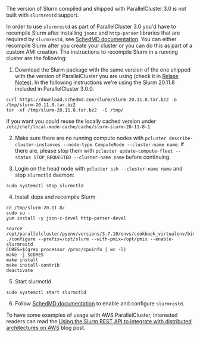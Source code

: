 The version of Slurm compiled and shipped with ParallelCluster 3.0 is not built with `slurmrestd` support. 

In order to use `slurmrestd` as part of ParallelCluster 3.0 you'd have to recompile Slurm after installing `jsonc` and `http-parser` libraries that are required by `slurmrestd`, see [SchedMD documentation](https://slurm.schedmd.com/rest.html). You can either recompile Slurm after you create your cluster or you can do this as part of a custom AMI creation. The instructions to recompile Slurm in a running cluster are the following:

1. Download the Slurm package with the same version of the one shipped with the version of ParallelCluster you are using (check it in [Relase Notes](https://github.com/aws/aws-parallelcluster/releases)). In the following instructions we're using the Slurm 20.11.8 included in ParallelCluster 3.0.0:
```
curl https://download.schedmd.com/slurm/slurm-20.11.8.tar.bz2 -o /tmp/slurm-20.11.8.tar.bz2
tar -xf /tmp/slurm-20.11.8.tar.bz2  -C /tmp/
```
If you want you could reuse the locally cached version under `/etc/chef/local-mode-cache/cache/slurm-slurm-20-11-8-1`

2. Make sure there are no running compute nodes with `pcluster describe-cluster-instances --node-type ComputeNode --cluster-name name`. 
If there are, please stop them with `pcluster update-compute-fleet --status STOP_REQUESTED --cluster-name name` before continuing.

3. Login on the head node with `pcluster ssh --cluster-name name` and stop `slurmctld` daemon:
```
sudo systemctl stop slurmctld
```

4. Install deps and recompile Slurm
```
cd /tmp/slurm-20.11.8/
sudo su -
yum install -y json-c-devel http-parser-devel

source /opt/parallelcluster/pyenv/versions/3.7.10/envs/cookbook_virtualenv/bin/activate
./configure --prefix=/opt/slurm --with-pmix=/opt/pmix --enable-slurmrestd
CORES=$(grep processor /proc/cpuinfo | wc -l)
make -j $CORES
make install
make install-contrib
deactivate
```

5. Start slurmctld
```
sudo systemctl start slurmctld
```

6. Follow [SchedMD documentation](https://slurm.schedmd.com/rest.html) to enable and configure `slurmrestd`. 


To have some examples of usage with AWS ParallelCluster, interested readers can read the [Using the Slurm REST API to integrate with distributed architectures on AWS](https://aws.amazon.com/blogs/hpc/using-the-slurm-rest-api-to-integrate-with-distributed-architectures-on-aws/) blog post.